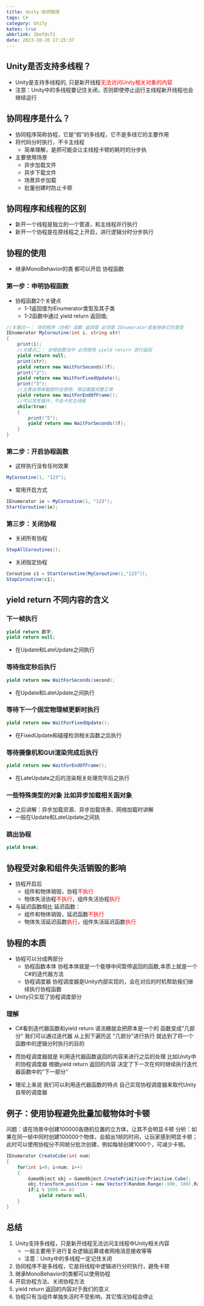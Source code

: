 ```yaml
---
title: Unity-协同程序
tags: C#
category: Unity
katex: true
abbrlink: 2befdcf2
date: 2023-10-26 17:25:37
---
```

## Unity是否支持多线程？
- Unity是支持多线程的, 只是新开线程<font color="red">无法访问Unity相关对象的内容</font>
- 注意：Unity中的多线程要记住关闭，否则即使停止运行主线程新开线程也会继续运行 

## 协同程序是什么？
- 协同程序简称协程，它是“假”的多线程，它不是多线它的主要作用
- 将代码分时执行，不卡主线程
    - 简单理解，是把可能会让主线程卡顿的耗时的分步执
- 主要使用场景
    - 异步加载文件
    - 异步下载文件
    - 场景异步加载
    - 批量创建时防止卡顿

## 协同程序和线程的区别
- 新开一个线程是独立的一个管道，和主线程并行执行
- 新开一个协程是在原线程之上开启，进行逻辑分时分步执行

## 协程的使用
- 继承MonoBehavior的类 都可以开启 协程函数
### 第一步：申明协程函数
- 协程函数2个关键点
    - 1-1返回值为IEnumerator类型及其子类
    - 1-2函数中通过 yield return 返回值; 
```C#
//关键点一： 协同程序（协程）函数 返回值 必须是 IEnumerator或者继承它的类型 
IEnumerator MyCoroutine(int i, string str)
{
    print(i);
    //关键点二： 协程函数当中 必须使用 yield return 进行返回
    yield return null;
    print(str);
    yield return new WaitForSeconds(1f);
    print("2");
    yield return new WaitForFixedUpdate();
    print("3");
    //主要会用来截图时会使用，保证画面完整正常
    yield return new WaitForEndOfFrame();
    //可以写死循环，不会卡死主线程
    while(true)
    {
        print("5");
        yield return new WaitForSeconds(5f);
    }
}
```

### 第二步：开启协程函数
- 这样执行没有任何效果
```C#
MyCoroutine(1, "123");
```
- 常用开启方式
```C#
IEnumerator ie = MyCoroutine(1, "123");
StartCoroutine(ie);
```

### 第三步：关闭协程
- 关闭所有协程
```C#
StopAllCoroutines();
```
- 关闭指定协程
```C#
Coroutine c1 = StartCoroutine(MyCoroutine(1,"123"));
StopCoroutine(c1);
```

## yield return 不同内容的含义
### 下一帧执行
```C#
yield return 数字;
yield return null;
```
- 在Update和LateUpdate之间执行
### 等待指定秒后执行
```C#
yield return new WaitForSeconds(second);
```
- 在Update和LateUpdate之间执行
### 等待下一个固定物理帧更新时执行
```C#
yield return new WaitForFixedUpdate();
```
- 在FixedUpdate和碰撞检测相关函数之后执行
### 等待摄像机和GUI渲染完成后执行
```C#
yield return new WaitForEndOfFrame();
```
- 在LateUpdate之后的渲染相关处理完毕后之执行
### 一些特殊类型的对象 比如异步加载相关函对象
- 之后讲解：异步加载资源、异步加载场景、网络加载时讲解
- 一般在Update和LateUpdate之间执
### 跳出协程
```C#
yield break;
```

## 协程受对象和组件失活销毁的影响
- 协程开启后
    - 组件和物体销毁，协程<font color="red">不执行</font>
    - 物体失活协程<font color="red">不执行</font>，组件失活协程<font color="red">执行</font>
- 与延迟函数相比 延迟函数：
    - 组件和物体销毁，延迟函数<font color="red">不执行</font>
    - 物体失活延迟函数<font color="red">执行</font>，组件失活延迟函数<font color="red">执行</font>

## 协程的本质
- 协程可以分成两部分
    - 协程函数本体
        协程本体就是一个能够中间暂停返回的函数,本质上就是一个 C#的迭代器方法
    - 协程调度器
        协程调度器是Unity内部实现的，会在对应的时机帮助我们继续执行协程函数
- Unity只实现了协程调度部分

### 理解
- C#看到迭代器函数和yield return 语法糖就会把原本是一个的 函数变成"几部分"
我们可以通过迭代器  从上到下遍历这 "几部分"进行执行  就达到了将一个函数中的逻辑分时执行的目的

- 而协程调度器就是 利用迭代器函数返回的内容来进行之后的处理
比如Unity中的协程调度器 根据yield return 返回的内容 决定了下一次在何时继续执行迭代器函数中的"下一部分"

- 理论上来说 我们可以利用迭代器函数的特点 自己实现协程调度器来取代Unity自带的调度器


## 例子：使用协程避免批量加载物体时卡顿
问题：请在场景中创建100000各随机位置的立方体，让其不会明显卡顿
分析：如果在同一帧中同时创建100000个物体，会超出1帧的时间，让玩家感到明显卡顿；  
此时可以使用协程分不同帧分批次创建，例如每帧创建1000个，可减少卡顿。
```C#
IEnumerator CreateCube(int num)
{
    for(int i=0; i<num; i++)
    {
        GameObject obj = GameObject.CreatePrimitive(Primitive.Cube);
        obj.transform.position = new Vector3(Random.Range(-100, 100),Random.Range(-100, 100),Random.Range(-100, 100));
        if(i % 1000 == 0)
            yield return null;
    }
}
```

## 总结
1. Unity支持多线程，只是新开线程无法访问主线程中Unity相关内容
    - 一般主要用于进行复杂逻辑运算或者网络消息接收等等
    - 注意：Unity中的多线程一定记住关闭
2. 协同程序不是多线程，它是将线程中逻辑进行分时执行，避免卡顿
3. 继承MonoBehavior的类都可以使用协程
4. 开启协程方法、关闭协程方法
5. yield return 返回的内容对于我们的意义
6. 协程只有当组件单独失活时不受影响，其它情况协程会停止
